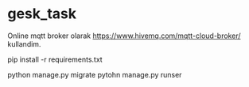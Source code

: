 # gesk_task
Online mqtt broker olarak https://www.hivemq.com/mqtt-cloud-broker/ kullandim.

pip install -r requirements.txt

python manage.py migrate
pytohn manage.py runser
